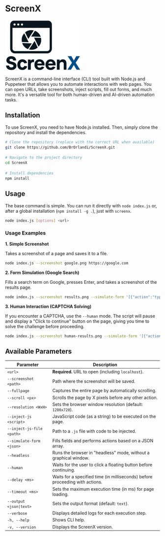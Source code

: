 # ScreenX

<img src="logo.png" alt="ScreenX Logo" width="250"/>

ScreenX is a command-line interface (CLI) tool built with Node.js and Puppeteer that allows you to automate interactions with web pages. You can open URLs, take screenshots, inject scripts, fill out forms, and much more. It's a versatile tool for both human-driven and AI-driven automation tasks.

## Installation

To use ScreenX, you need to have Node.js installed. Then, simply clone the repository and install the dependencies.

```bash
# Clone the repository (replace with the correct URL when available)
git clone https://github.com/BrOrlandi/ScreenX.git

# Navigate to the project directory
cd ScreenX

# Install dependencies
npm install
```

## Usage

The base command is simple. You can run it directly with `node index.js` or, after a global installation (`npm install -g .`), just with `screenx`.

```bash
node index.js [options] <url>
```

### Usage Examples

**1. Simple Screenshot**

Takes a screenshot of a page and saves it to a file.

```bash
node index.js --screenshot google.png https://google.com
```

**2. Form Simulation (Google Search)**

Fills a search term on Google, presses Enter, and takes a screenshot of the results page.

```bash
node index.js --screenshot results.png --simulate-form '[{"action":"type", "selector":"textarea[name=q]", "value":"Artificial Intelligence"}, {"action":"press", "key":"Enter"}]' https://www.google.com
```

**3. Human Interaction (CAPTCHA Solving)**

If you encounter a CAPTCHA, use the `--human` mode. The script will pause and display a "Click to continue" button on the page, giving you time to solve the challenge before proceeding.

```bash
node index.js --screenshot human-results.png --simulate-form '[{"action":"type", "selector":"textarea[name=q]", "value":"Artificial Intelligence"}, {"action":"press", "key":"Enter"}]' --human https://www.google.com
```

## Available Parameters

| Parameter                 | Description                                                                  |
| ------------------------- | ---------------------------------------------------------------------------- |
| `<url>`                   | **Required.** URL to open (including `localhost`).                           |
| `--screenshot <path>`     | Path where the screenshot will be saved.                                     |
| `--fullpage`              | Captures the entire page by automatically scrolling.                         |
| `--scroll <px>`           | Scrolls the page by X pixels before any other action.                        |
| `--resolution <WxH>`      | Sets the browser window resolution (default: `1280x720`).                    |
| `--inject-js <script>`    | JavaScript code (as a string) to be executed on the page.                    |
| `--inject-js-file <path>` | Path to a `.js` file with code to be injected.                               |
| `--simulate-form <json>`  | Fills fields and performs actions based on a JSON array.                     |
| `--headless`              | Runs the browser in "headless" mode, without a graphical window.             |
| `--human`                 | Waits for the user to click a floating button before continuing.             |
| `--delay <ms>`            | Waits for a specified time (in milliseconds) before proceeding with actions. |
| `--timeout <ms>`          | Sets the maximum execution time (in ms) for page loading.                    |
| `--output <json\|text>`   | Sets the output format (default: `text`).                                    |
| `--verbose`               | Displays detailed logs for each execution step.                              |
| `-h, --help`              | Shows CLI help.                                                              |
| `-v, --version`           | Displays the ScreenX version.                                                |
